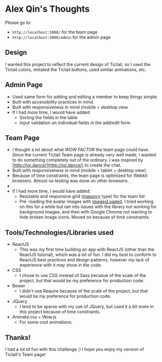 # Alex Qin's Thoughts

Please go to:

* `http://localhost:5000/` for the team page
* `http://localhost:5000/admin` for the admin page

## Design

I wanted this project to reflect the current design of Tictail, so I used the Tictail colors, imitated the Tictail buttons, used similar animations, etc.

## Admin Page

* Used same form for adding and editing a member to keep things simple.
* Built with accessibility practices in mind.
* Built with responsiveness in mind (mobile + desktop view.
* If I had more time, I would have added:
  * Sorting the fields in the table
  * Input validation on individual fields in the add/edit form

## Team Page

* I thought a lot about what *WOW FACTOR* the team page could have. Since the current Tictail Team page is already very well made, I wanted to do something completely out of the ordinary. I was inspired by [http://jor.dance/](http://jor.dance/) to create the chat.
* Built with responsiveness in mind (mobile + tablet + desktop view).
* Because of time constraints, the team page is optimized for Webkit browsers. Almost no testing was done on other browsers.
*
* If I had more time, I would have added:
  * Resizable and responsive grid ([masonry](http://masonry.desandro.com/) type) for the team list
  * Pre -loading the avatar images with [imagesLoaded](http://imagesloaded.desandro.com/). I tried working on this for a while but ran into issues with the library not working for background images, and then with Google Chrome not wanting to hide broken image icons. Moved on because of time constraints.

## Tools/Technologies/Libraries used

* ReactJS
  * This was my first time building an app with ReactJS (other than the ReactJS tutorial), which was a lot of fun. I did my best to conform to ReactJS best practices and design patterns, however my lack of experience with it may show in the code.
* CSS
  * I chose to use CSS instead of Sass becasue of the scale of the project, but that would be my preference for production code.
* Bower
  * I didn't use Require because of the scale of the project, but that would be my preference for production code.
* JQuery
  * I tend to be sparse with my use of JQuery, but used it a bit more in this project because of time constraints.
* Animate.css + Wow.js
  * For some cool animations.

## Thanks!

I had a lot of fun with this challenge :) I hope you enjoy my version of Tictail's Team page!